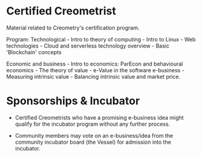 # Certified Creometrist

Material related to Creometry's certification program.

Program:
  Technological
    - Intro to theory of computing
    - Intro to Linux
    - Web technologies
    - Cloud and serverless technology overview
    - Basic 'Blockchain' concepts
    
  Economic and business
    - Intro to economics: ParEcon and behavioural economics
    - The theory of value
    - e-Value in the software e-business
    - Measuring intrinsic value
    - Balancing intrinsic value and market price.
  
# Sponsorships & Incubator

  - Certified Creometrists who have a promising e-business idea might qualify for the incubator program without any further process.
 
  - Community members may vote on an e-business/idea from the community incubator board (the Vessel) for admission into the incubator.
